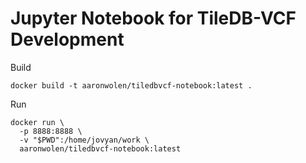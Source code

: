 # Jupyter Notebook for TileDB-VCF Development

Build

```
docker build -t aaronwolen/tiledbvcf-notebook:latest .
```

Run

```
docker run \
  -p 8888:8888 \
  -v "$PWD":/home/jovyan/work \
  aaronwolen/tiledbvcf-notebook:latest
```
